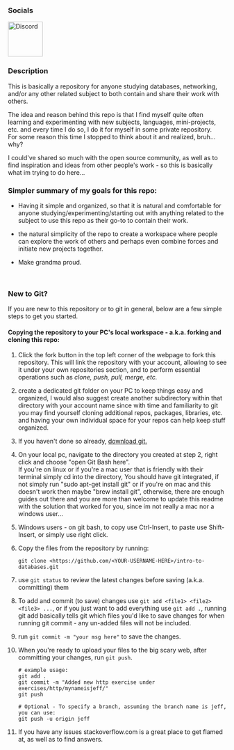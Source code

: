 
### Socials
<a>
	<img 
		height="80px" 
		alt="Discord" 
		src="https://discord.com/assets/cb48d2a8d4991281d7a6a95d2f58195e.svg" 
	/>
</a>


### Description

This is basically a repository for anyone studying databases, networking, and/or any other related subject
to both contain and share their work with others. </br>

The idea and reason behind this repo is that I find myself quite often learning and 
experimenting with new subjects, languages, mini-projects, etc. and every time I do so, 
I do it for myself in some private repository. </br>
For some reason this time I stopped to think about it and realized, bruh... why? <br/>

I could've shared so much with the open source community, as well as to find inspiration and 
ideas from other people's work - so this is basically what im trying to do here...
<br/>

### Simpler summary of my goals for this repo:
- 	Having it simple and organized, so that it is natural and comfortable for anyone studying/experimenting/starting
	out with anything related to the subject to use this repo as their go-to to contain their work.

-	the natural simplicity of the repo to create a workspace where people can explore the work of others
    and perhaps even combine forces and initiate new projects together.

-   Make grandma proud.
<br/>

### New to Git?
If you are new to this repository or to git in general, below are a few simple steps to get you started.

#### Copying the repository to your PC's local workspace - a.k.a. forking and cloning this repo:
1. 	Click the fork button in the top left corner of the webpage to fork this repository. 
	This will link the repository with your account, allowing to see it under your own repositories section, 
	and to perform essential operations such as <i> clone, push, pull, merge, etc. </i>

2.	create a dedicated git folder on your PC to keep things easy and organized, I would also suggest create another
	subdirectory within that directory with your account name since with time and familiarity to git you may 
	find yourself cloning additional repos, packages, libraries, etc. and having your own individual space for your
	repos can help keep stuff organized.

3.	If you haven't done so already, <a href="https://git-scm.com/downloads"><u>download git.</u></a>

4.	On your local pc, navigate to the directory you created at step 2, right click and choose "open Git Bash here".<br>
	If you're on linux or if you're a mac user that is friendly with their terminal simply cd into the directory, 
	You should have git integrated, if not simply run "sudo apt-get install git" or if you're on mac and this doesn't 
	work then maybe "brew install git", otherwise, there are enough guides out there and you are more than welcome to
	update this readme with the solution that worked for you, since im not really a mac nor a windows user...

5.  Windows users - on git bash, to copy use Ctrl-Insert, to paste use Shift-Insert, or simply use right click.

6.  Copy the files from the repository by running:
    
	```
	git clone <https://github.com/<YOUR-USERNAME-HERE>/intro-to-databases.git
    ```
	
7. use `git status` to review the latest changes before saving (a.k.a. committing) them

8. To add and commit (to save) changes use `git add <file1> <file2> <file3> ...`, or if you just want to add
everything use `git add .`, running git add basically tells git which files you'd like to save changes for when running
git commit - any un-added files will not be included.

9. run `git commit -m "your msg here"` to save the changes.

10. When you're ready to upload your files to the big scary web, after committing your changes, run `git push`.

	```
	# example usage:
	git add .
	git commit -m "Added new http exercise under exercises/http/mynameisjeff/"
	git push
 
	# Optional - To specify a branch, assuming the branch name is jeff, you can use:
	git push -u origin jeff
	```

11. If you have any issues stackoverflow.com is a great place to get flamed at, as well as to find answers.
